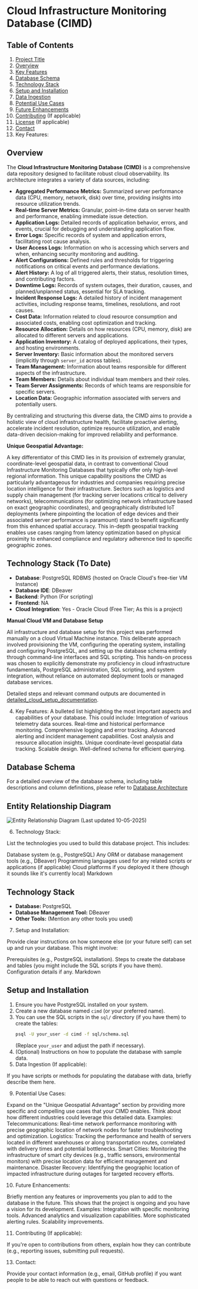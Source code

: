 # Cloud Infrastructure Monitoring Database (CIMD)


## Table of Contents
1. [Project Title](#cloud-infrastructure-monitoring-database-cimd)
2. [Overview](#overview)
3. [Key Features](#key-features)
4. [Database Schema](#database-schema)
5. [Technology Stack](#technology-stack)
6. [Setup and Installation](#setup-and-installation)
7. [Data Ingestion](#data-ingestion)
8. [Potential Use Cases](#potential-use-cases)
9. [Future Enhancements](#future-enhancements)
10. [Contributing](#contributing) (If applicable)
11. [License](#license) (If applicable)
12. [Contact](#contact)
4. Key Features:

## Overview

The **Cloud Infrastructure Monitoring Database (CIMD)** is a comprehensive data repository designed to facilitate robust cloud observability. Its architecture integrates a variety of data sources, including:

* **Aggregated Performance Metrics:** Summarized server performance data (CPU, memory, network, disk) over time, providing insights into resource utilization trends.
* **Real-time Server Metrics:** Granular, point-in-time data on server health and performance, enabling immediate issue detection.
* **Application Logs:** Detailed records of application behavior, errors, and events, crucial for debugging and understanding application flow.
* **Error Logs:** Specific records of system and application errors, facilitating root cause analysis.
* **User Access Logs:** Information on who is accessing which servers and when, enhancing security monitoring and auditing.
* **Alert Configurations:** Defined rules and thresholds for triggering notifications on critical events and performance deviations.
* **Alert History:** A log of all triggered alerts, their status, resolution times, and contributing factors.
* **Downtime Logs:** Records of system outages, their duration, causes, and planned/unplanned status, essential for SLA tracking.
* **Incident Response Logs:** A detailed history of incident management activities, including response teams, timelines, resolutions, and root causes.
* **Cost Data:** Information related to cloud resource consumption and associated costs, enabling cost optimization and tracking.
* **Resource Allocation:** Details on how resources (CPU, memory, disk) are allocated to different servers and applications.
* **Application Inventory:** A catalog of deployed applications, their types, and hosting environments.
* **Server Inventory:** Basic information about the monitored servers (implicitly through `server_id` across tables).
* **Team Management:** Information about teams responsible for different aspects of the infrastructure.
* **Team Members:** Details about individual team members and their roles.
* **Team Server Assignments:** Records of which teams are responsible for specific servers.
* **Location Data:** Geographic information associated with servers and potentially users.

By centralizing and structuring this diverse data, the CIMD aims to provide a holistic view of cloud infrastructure health, facilitate proactive alerting, accelerate incident resolution, optimize resource utilization, and enable data-driven decision-making for improved reliability and performance.

**Unique Geospatial Advantage:**

A key differentiator of this CIMD lies in its provision of extremely granular, coordinate-level geospatial data, in contrast to conventional Cloud Infrastructure Monitoring Databases that typically offer only high-level regional information. This unique capability positions the CIMD as particularly advantageous for industries and companies requiring precise location intelligence for their infrastructure. Sectors such as logistics and supply chain management (for tracking server locations critical to delivery networks), telecommunications (for optimizing network infrastructure based on exact geographic coordinates), and geographically distributed IoT deployments (where pinpointing the location of edge devices and their associated server performance is paramount) stand to benefit significantly from this enhanced spatial accuracy. This in-depth geospatial tracking enables use cases ranging from latency optimization based on physical proximity to enhanced compliance and regulatory adherence tied to specific geographic zones.

## Technology Stack (To Date)
- **Database**: PostgreSQL RDBMS (hosted on Oracle Cloud's free-tier VM Instance)
- **Database IDE**: DBeaver
- **Backend**: Python (For scripting)
- **Frontend**: NA
- **Cloud Integration**: Yes - Oracle Cloud (Free Tier; As this is a project)

**Manual Cloud VM and Database Setup**

All infrastructure and database setup for this project was performed manually on a cloud Virtual Machine instance. This deliberate approach involved provisioning the VM, configuring the operating system, installing and configuring PostgreSQL, and setting up the database schema entirely through command-line interfaces and SQL scripting. This hands-on process was chosen to explicitly demonstrate my proficiency in cloud infrastructure fundamentals, PostgreSQL administration, SQL scripting, and system integration, without reliance on automated deployment tools or managed database services.

Detailed steps and relevant command outputs are documented in [detailed_cloud_setup_documentation](database/cloud_setup).

4. Key Features:
A bulleted list highlighting the most important aspects and capabilities of your database. This could include:
Integration of various telemetry data sources.
Real-time and historical performance monitoring.
Comprehensive logging and error tracking.
Advanced alerting and incident management capabilities.
Cost analysis and resource allocation insights.
Unique coordinate-level geospatial data tracking.
Scalable design.
Well-defined schema for efficient querying.


## Database Schema
For a detailed overview of the database schema, including table descriptions and column definitions, please refer to [Database Architecture](database/db_architecture.md)

## Entity Relationship Diagram
![Entity Relationship Diagram (Last updated 10-05-2025)](database/Diagrams/erd-5.10.2025.png)

6. Technology Stack:

List the technologies you used to build this database project. This includes:

Database system (e.g., PostgreSQL)
Any ORM or database management tools (e.g., DBeaver)
Programming languages used for any related scripts or applications (if applicable)
Cloud platforms if you deployed it there (though it sounds like it's currently local)
Markdown

## Technology Stack

* **Database:** PostgreSQL
* **Database Management Tool:** DBeaver
* **Other Tools:** (Mention any other tools you used)
7. Setup and Installation:

Provide clear instructions on how someone else (or your future self) can set up and run your database. This might involve:

Prerequisites (e.g., PostgreSQL installation).
Steps to create the database and tables (you might include the SQL scripts if you have them).
Configuration details if any.
Markdown

## Setup and Installation

1.  Ensure you have PostgreSQL installed on your system.
2.  Create a new database named `cimd` (or your preferred name).
3.  You can use the SQL scripts in the `sql/` directory (if you have them) to create the tables:
    ```bash
    psql -U your_user -d cimd -f sql/schema.sql
    ```
    (Replace `your_user` and adjust the path if necessary).
4.  (Optional) Instructions on how to populate the database with sample data.
8. Data Ingestion (If applicable):

If you have scripts or methods for populating the database with data, briefly describe them here.

9. Potential Use Cases:

Expand on the "Unique Geospatial Advantage" section by providing more specific and compelling use cases that your CIMD enables. Think about how different industries could leverage this detailed data. Examples:
Telecommunications: Real-time network performance monitoring with precise geographic location of network nodes for faster troubleshooting and optimization.
Logistics: Tracking the performance and health of servers located in different warehouses or along transportation routes, correlated with delivery times and potential bottlenecks.
Smart Cities: Monitoring the infrastructure of smart city devices (e.g., traffic sensors, environmental monitors) with precise location data for efficient management and maintenance.
Disaster Recovery: Identifying the geographic location of impacted infrastructure during outages for targeted recovery efforts.

10. Future Enhancements:

Briefly mention any features or improvements you plan to add to the database in the future. This shows that the project is ongoing and you have a vision for its development. Examples:
Integration with specific monitoring tools.
Advanced analytics and visualization capabilities.
More sophisticated alerting rules.
Scalability improvements.

11. Contributing (If applicable):

If you're open to contributions from others, explain how they can contribute (e.g., reporting issues, submitting pull requests).

13. Contact:

Provide your contact information (e.g., email, GitHub profile) if you want people to be able to reach out with questions or feedback.
